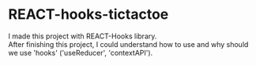 # REACT-hooks-tictactoe   
I made this project with REACT-Hooks library.   
After finishing this project, I could understand how to use and why should we use 'hooks' ('useReducer', 'contextAPI').
